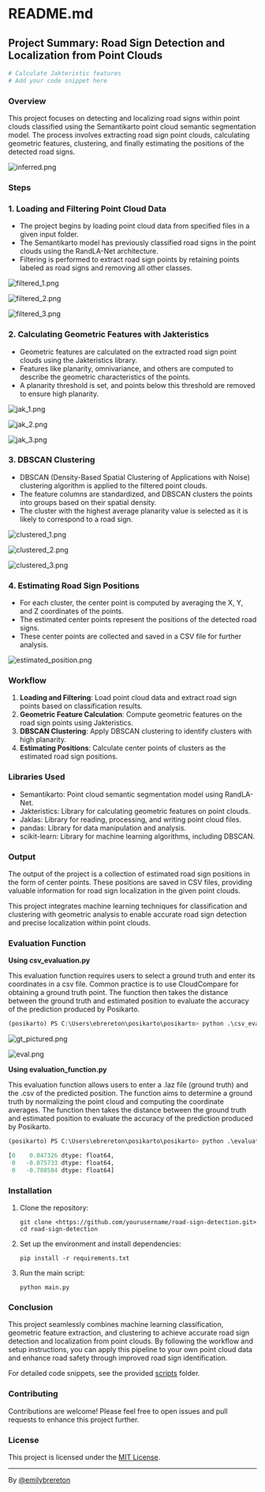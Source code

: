 
# README.md

## Project Summary: Road Sign Detection and Localization from Point Clouds

```python
# Calculate Jakteristic features
# Add your code snippet here

```

### Overview

This project focuses on detecting and localizing road signs within point clouds classified using the Semantikarto point cloud semantic segmentation model. The process involves extracting road sign point clouds, calculating geometric features, clustering, and finally estimating the positions of the detected road signs.

![inferred.png](doc/inferred.png)

### Steps

### 1. Loading and Filtering Point Cloud Data

- The project begins by loading point cloud data from specified files in a given input folder.
- The Semantikarto model has previously classified road signs in the point clouds using the RandLA-Net architecture.
- Filtering is performed to extract road sign points by retaining points labeled as road signs and removing all other classes.

![filtered_1.png](doc/filtered_1.png)

![filtered_2.png](doc/filtered_2.png)

![filtered_3.png](doc/filtered_1.png)

### 2. Calculating Geometric Features with Jakteristics

- Geometric features are calculated on the extracted road sign point clouds using the Jakteristics library.
- Features like planarity, omnivariance, and others are computed to describe the geometric characteristics of the points.
- A planarity threshold is set, and points below this threshold are removed to ensure high planarity.

![jak_1.png](doc/jak_1.png)

![jak_2.png](doc/jak_2.png)

![jak_3.png](doc/jak_3.png)

### 3. DBSCAN Clustering

- DBSCAN (Density-Based Spatial Clustering of Applications with Noise) clustering algorithm is applied to the filtered point clouds.
- The feature columns are standardized, and DBSCAN clusters the points into groups based on their spatial density.
- The cluster with the highest average planarity value is selected as it is likely to correspond to a road sign.

![clustered_1.png](doc/clustered_1.png)

![clustered_2.png](doc/clustered_2.png)

![clustered_3.png](doc/clustered_3.png)

### 4. Estimating Road Sign Positions

- For each cluster, the center point is computed by averaging the X, Y, and Z coordinates of the points.
- The estimated center points represent the positions of the detected road signs.
- These center points are collected and saved in a CSV file for further analysis.

![estimated_position.png](doc/estimated_position.png) 

### Workflow

1. **Loading and Filtering**: Load point cloud data and extract road sign points based on classification results.
2. **Geometric Feature Calculation**: Compute geometric features on the road sign points using Jakteristics.
3. **DBSCAN Clustering**: Apply DBSCAN clustering to identify clusters with high planarity.
4. **Estimating Positions**: Calculate center points of clusters as the estimated road sign positions.

### Libraries Used

- Semantikarto: Point cloud semantic segmentation model using RandLA-Net.
- Jakteristics: Library for calculating geometric features on point clouds.
- Jaklas: Library for reading, processing, and writing point cloud files.
- pandas: Library for data manipulation and analysis.
- scikit-learn: Library for machine learning algorithms, including DBSCAN.

### Output

The output of the project is a collection of estimated road sign positions in the form of center points. These positions are saved in CSV files, providing valuable information for road sign localization in the given point clouds.

This project integrates machine learning techniques for classification and clustering with geometric analysis to enable accurate road sign detection and precise localization within point clouds.

### Evaluation Function

**********************************************Using csv_evaluation.py**********************************************

This evaluation function requires users to select a ground truth and enter its coordinates in a csv file. Common practice is to use CloudCompare for obtaining a ground truth point. The function then takes the distance between the ground truth and estimated position to evaluate the accuracy of the prediction produced by Posikarto.

```python
(posikarto) PS C:\Users\ebrereton\posikarto\posikarto> python .\csv_evaluation.py C:\Users\ebrereton\posikarto\posikarto\roadsign_position\roadsign_1_groundtruth_center_points.csv C:\Users\ebrereton\posikarto\posikarto\roadsign_position\roadsign_1_estimated_center_points.csv
```

![gt_pictured.png](doc/gt_pictured.png)

![eval.png](doc/eval.png)


************************Using evaluation_function.py************************

This evaluation function allows users to enter a .laz file (ground truth) and the .csv of the predicted position. The function aims to determine a ground truth by normalizing the point cloud and computing the coordinate averages. The function then takes the distance between the ground truth and estimated position to evaluate the accuracy of the prediction produced by Posikarto.

```python
(posikarto) PS C:\Users\ebrereton\posikarto\posikarto> python .\evaluation_function.py C:\Users\ebrereton\posikarto\posikarto\inputs\roadsigns_data_1.laz C:\Users\ebrereton\posikarto\posikarto\roadsign_position\center_points.csv
```

```python
[0    0.047326 dtype: float64, 
 0   -0.075733 dtype: float64, 
 0   -0.708584 dtype: float64]
```

### Installation

1. Clone the repository:
    
    ```
    git clone <https://github.com/yourusername/road-sign-detection.git>
    cd road-sign-detection
    
    ```
    
2. Set up the environment and install dependencies:
    
    ```
    pip install -r requirements.txt
    
    ```
    
3. Run the main script:
    
    ```
    python main.py
    
    ```
    

### Conclusion

This project seamlessly combines machine learning classification, geometric feature extraction, and clustering to achieve accurate road sign detection and localization from point clouds. By following the workflow and setup instructions, you can apply this pipeline to your own point cloud data and enhance road safety through improved road sign identification.

For detailed code snippets, see the provided [scripts](notion://www.notion.so/scripts/) folder.

### Contributing

Contributions are welcome! Please feel free to open issues and pull requests to enhance this project further.

### License

This project is licensed under the [MIT License](notion://www.notion.so/LICENSE).

---

By [@emilybrereton](https://github.com/emilybrereton)
